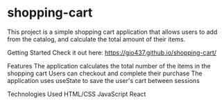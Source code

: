 # shopping-cart

This project is a simple shopping cart application that allows users to add  from the catalog, and calculate the total amount of their items.

Getting Started
Check it out here: https://gio437.github.io/shopping-cart/

Features
The application calculates the total number of the items in the shopping cart
Users can checkout and complete their purchase
The application uses useState to save the user's cart between sessions


Technologies Used
HTML/CSS
JavaScript
React
